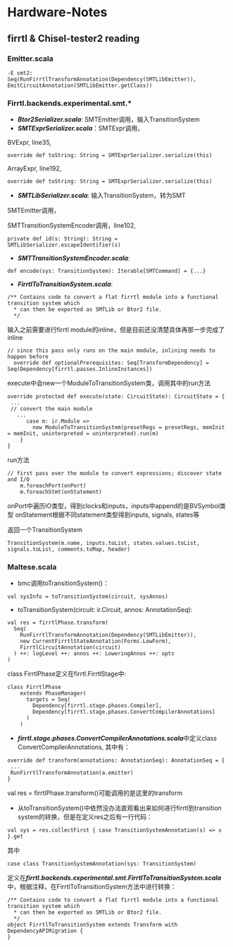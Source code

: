 # Hardware-Notes

## firrtl & Chisel-tester2 reading

### Emitter.scala
```
-E smt2:
Seq(RunFirrtlTransformAnnotation(Dependency(SMTLibEmitter)), EmitCircuitAnnotation(SMTLibEmitter.getClass))
```
### Firrtl.backends.experimental.smt.*
* ***Btor2Serializer.scala***: SMTEmitter调用，输入TransitionSystem
* ***SMTExprSerializer.scala***：SMTExpr调用，
 
BVExpr, line35, 
```
override def toString: String = SMTExprSerializer.serialize(this)
```
ArrayExpr, line192, 
```
override def toString: String = SMTExprSerializer.serialize(this)
```
* ***SMTLibSerializer.scala***: 输入TransitionSystem，转为SMT

SMTEmitter调用，

SMTTransitionSystemEncoder调用，line102,
```
private def id(s: String): String = SMTLibSerializer.escapeIdentifier(s)
```

* ***SMTTransitionSystemEncoder.scala***:
```
def encode(sys: TransitionSystem): Iterable[SMTCommand] = {...}
```

* ***FirrtlToTransitionSystem.scala***:
```
/** Contains code to convert a flat firrtl module into a functional transition system which
  * can then be exported as SMTLib or Btor2 file.
  */
  ```
输入之前需要进行firrtl module的inline，但是目前还没清楚具体再那一步完成了inline
```
// since this pass only runs on the main module, inlining needs to happen before
  override def optionalPrerequisites: Seq[TransformDependency] = Seq(Dependency[firrtl.passes.InlineInstances])
```

execute中会new一个ModuleToTransitionSystem类，调用其中的run方法
```
override protected def execute(state: CircuitState): CircuitState = {
 ...
 // convert the main module
   ...
      case m: ir.Module =>
        new ModuleToTransitionSystem(presetRegs = presetRegs, memInit = memInit, uninterpreted = uninterpreted).run(m)
    }
}
```

run方法
```
// first pass over the module to convert expressions; discover state and I/O
    m.foreachPort(onPort)
    m.foreachStmt(onStatement)
```
onPort中遍历IO类型，得到clocks和inputs，inputs中append的是BVSymbol类型
onStatement根据不同statement类型得到inputs, signals, states等

返回一个TransitionSystem
```
TransitionSystem(m.name, inputs.toList, states.values.toList, signals.toList, comments.toMap, header)
```



### Maltese.scala
* bmc调用toTransitionSystem()：
```
val sysInfo = toTransitionSystem(circuit, sysAnnos)
```

* toTransitionSystem(circuit: ir.Circuit, annos: AnnotationSeq):
```
val res = firrtlPhase.transform(
  Seq(
    RunFirrtlTransformAnnotation(Dependency(SMTLibEmitter)),
    new CurrentFirrtlStateAnnotation(Forms.LowForm),
    FirrtlCircuitAnnotation(circuit)
  ) ++: logLevel ++: annos ++: LoweringAnnos ++: opts
)
```
class FirrtlPhase定义在firrtl.FirrtlStage中:
```
class FirrtlPhase
    extends PhaseManager(
      targets = Seq(
        Dependency[firrtl.stage.phases.Compiler],
        Dependency[firrtl.stage.phases.ConvertCompilerAnnotations]
      )
    )
```
* ***firrtl.stage.phases.ConvertCompilerAnnotations.scala***中定义class ConvertCompilerAnnotations, 其中有：
```
override def transform(annotations: AnnotationSeq): AnnotationSeq = {
 ...
 RunFirrtlTransformAnnotation(a.emitter)
}
```
val res = firrtlPhase.transform()可能调用的是这里的transform

* 从toTransitionSystem()中依然没办法直观看出来如何进行firrtl到transition system的转换，但是在定义res之后有一行代码：
```
val sys = res.collectFirst { case TransitionSystemAnnotation(s) => s }.get
```
其中
```
case class TransitionSystemAnnotation(sys: TransitionSystem) 
```
定义在***firrtl.backends.experimental.smt.FirrtlToTransitionSystem.scala***中，根据注释，在FirrtlToTransitionSystem方法中进行转换：
```
/** Contains code to convert a flat firrtl module into a functional transition system which
  * can then be exported as SMTLib or Btor2 file.
  */
object FirrtlToTransitionSystem extends Transform with DependencyAPIMigration {
}
```


